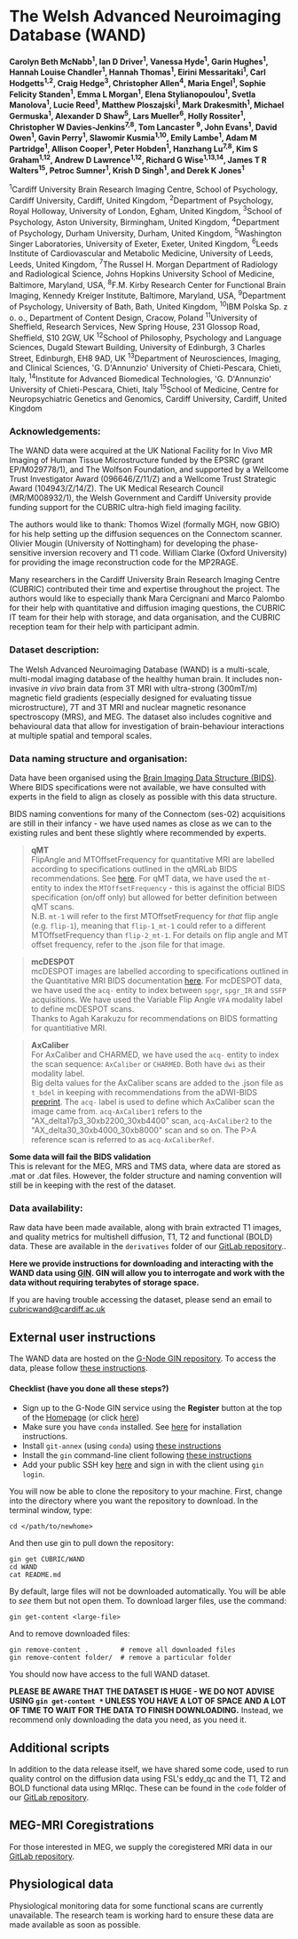 # The Welsh Advanced Neuroimaging Database (WAND)
**Carolyn Beth McNabb<sup>1</sup>, Ian D Driver<sup>1</sup>, Vanessa Hyde<sup>1</sup>, Garin Hughes<sup>1</sup>, Hannah Louise Chandler<sup>1</sup>, Hannah Thomas<sup>1</sup>, Eirini Messaritaki<sup>1</sup>, Carl Hodgetts<sup>1,2</sup>, Craig Hedge<sup>3</sup>, Christopher Allen<sup>4</sup>, Maria Engel<sup>1</sup>, Sophie Felicity Standen<sup>1</sup>, Emma L Morgan<sup>1</sup>, Elena Stylianopoulou<sup>1</sup>, Svetla Manolova<sup>1</sup>, Lucie Reed<sup>1</sup>, Matthew Ploszajski<sup>1</sup>, Mark Drakesmith<sup>1</sup>, Michael Germuska<sup>1</sup>, Alexander D Shaw<sup>5</sup>, Lars Mueller<sup>6</sup>, Holly Rossiter<sup>1</sup>, Christopher W Davies-Jenkins<sup>7,8</sup>, Tom Lancaster <sup>9</sup>, John Evans<sup>1</sup>, David Owen<sup>1</sup>, Gavin Perry<sup>1</sup>, Slawomir Kusmia<sup>1,10</sup>, Emily Lambe<sup>1</sup>, Adam M Partridge<sup>1</sup>, Allison Cooper<sup>1</sup>, Peter Hobden<sup>1</sup>, Hanzhang Lu<sup>7,8</sup>, Kim S Graham<sup>1,12</sup>, Andrew D Lawrence<sup>1,12</sup>, Richard G Wise<sup>1,13,14</sup>, James T R Walters<sup>15</sup>, Petroc Sumner<sup>1</sup>, Krish D Singh<sup>1</sup>, and Derek K Jones<sup>1</sup>**

<sup>1</sup>Cardiff University Brain Research Imaging Centre, School of Psychology, Cardiff University, Cardiff, United Kingdom, 
<sup>2</sup>Department of Psychology, Royal Holloway, University of London, Egham, United Kingdom, 
<sup>3</sup>School of Psychology, Aston University, Birmingham, United Kingdom, 
<sup>4</sup>Department of Psychology, Durham University, Durham, United Kingdom, 
<sup>5</sup>Washington Singer Laboratories, University of Exeter, Exeter, United Kingdom, 
<sup>6</sup>Leeds Institute of Cardiovascular and Metabolic Medicine, University of Leeds, Leeds, United Kingdom, 
<sup>7</sup>The Russel H. Morgan Department of Radiology and Radiological Science, Johns Hopkins University School of Medicine, Baltimore, Maryland, USA,
<sup>8</sup>F.M. Kirby Research Center for Functional Brain Imaging, Kennedy Kreiger Institute, Baltimore, Maryland, USA,
<sup>9</sup>Department of Psychology, University of Bath, Bath, United Kingdom, 
<sup>10</sup>IBM Polska Sp. z o. o., Department of Content Design, Cracow, Poland
<sup>11</sup>University of Sheffield, Research Services, New Spring House, 231 Glossop Road, Sheffield, S10 2GW, UK
<sup>12</sup>School of Philosophy, Psychology and Language Sciences, Dugald Stewart Building, University of Edinburgh, 3 Charles Street, Edinburgh, EH8 9AD, UK
<sup>13</sup>Department of Neurosciences, Imaging, and Clinical Sciences, 'G. D'Annunzio' University of Chieti-Pescara, Chieti, Italy,
<sup>14</sup>Institute for Advanced Biomedical Technologies, 'G. D'Annunzio' University of Chieti-Pescara, Chieti, Italy
<sup>15</sup>School of Medicine, Centre for Neuropsychiatric Genetics and Genomics, Cardiff University, Cardiff, United Kingdom


### Acknowledgements:
The WAND data were acquired at the UK National Facility for In Vivo MR Imaging of Human Tissue Microstructure funded by the EPSRC (grant EP/M029778/1), and The Wolfson Foundation, and supported by a Wellcome Trust Investigator Award (096646/Z/11/Z) and a Wellcome Trust Strategic Award (104943/Z/14/Z). The UK Medical Research Council (MR/M008932/1), the Welsh Government and Cardiff University provide funding support for the CUBRIC ultra-high field imaging facility.

The authors would like to thank:
Thomos Wizel (formally MGH, now GBIO) for his help setting up the diffusion sequences on the Connectom scanner. 
Olivier Mougin (University of Nottingham) for developing the phase-sensitive inversion recovery and T1 code. 
William Clarke (Oxford University) for providing the image reconstruction code for the MP2RAGE.

Many researchers in the Cardiff University Brain Research Imaging Centre (CUBRIC) contributed their time and expertise throughout the project. The authors would like to especially thank Mara Cercignani and Marco Palombo for their help with quantitative and diffusion imaging questions, the CUBRIC IT team for their help with storage, and data organisation, and the CUBRIC reception team for their help with participant admin.


### Dataset description:
The Welsh Advanced Neuroimaging Database (WAND) is a multi-scale, multi-modal imaging database of the healthy human brain. It includes non-invasive *in vivo* brain data from 3T MRI with ultra-strong (300mT/m) magnetic field gradients (especially designed for evaluating tissue microstructure), 7T and 3T MRI and nuclear magnetic resonance spectroscopy (MRS), and MEG. The dataset also includes cognitive and behavioural data that allow for investigation of brain-behaviour interactions at multiple spatial and temporal scales.

### Data naming structure and organisation:

Data have been organised using the [Brain Imaging Data Structure (BIDS)](https://www.nature.com/articles/sdata201644). Where BIDS specifications were not available, we have consulted with experts in the field to align as closely as possible with this data structure.

BIDS naming conventions for many of the Connectom (ses-02) acquisitions are still in their infancy - we have used names as close as we can to the existing rules and bent these slightly where recommended by experts.<br>

>**qMT**<br>
FlipAngle and MTOffsetFrequency for quantitative MRI are labelled according to specifications outlined in the qMRLab BIDS recommendations. See [here](https://qmrlab.readthedocs.io/en/master/qmt_spgr_batch.html). For qMT data, we have used the `mt-` entity to index the `MTOffsetFrequency` - this is against the official BIDS specification (on/off only) but allowed for better definition between qMT scans.<br>
N.B. `mt-1` will refer to the first MTOffsetFrequency for *that* flip angle (e.g. `flip-1`), meaning that `flip-1_mt-1` could refer to a different MTOffsetFrequency than `flip-2_mt-1`. For details on flip angle and MT offset frequency, refer to the .json file for that image.<br>  

>**mcDESPOT** <br>
mcDESPOT images are labelled according to specifications outlined in the Quantitative MRI BIDS documentation [here](https://bids-specification.readthedocs.io/en/stable/99-appendices/11-qmri.html#deriving-the-intended-qmri-application-from-an-ambiguous-file-collection). For mcDESPOT data, we have used the `acq-` entity to index between `spgr`, `spgr_IR` and `SSFP` acquisitions. We have used the Variable Flip Angle `VFA` modality label to define mcDESPOT scans.<br>
Thanks to Agah Karakuzu for recommendations on BIDS formatting for quantitiative MRI.<br>

>**AxCaliber**<br>
For AxCaliber and CHARMED, we have used the `acq-` entity to index the scan sequence: `AxCaliber` or `CHARMED`. Both have `dwi` as their modality label.<br>
Big delta values for the AxCaliber scans are added to the .json file as `t_bdel` in keeping with recommendations from the aDWI-BIDS [preprint](https://arxiv.org/pdf/2103.14485.pdf). The `acq-` label is used to define which AxCaliber scan the image came from. `acq-AxCaliber1` refers to the "AX_delta17p3_30xb2200_30xb4400" scan, `acq-AxCaliber2` to the "AX_delta30_30xb4000_30xb8000" scan and so on. The P>A reference scan is referred to as `acq-AxCaliberRef`.

**Some data will fail the BIDS validation**<br>
This is relevant for the MEG, MRS and TMS data, where data are stored as .mat or .dat files. However, the folder structure and naming convention will still be in keeping with the rest of the dataset.

### Data availability:
Raw data have been made available, along with brain extracted T1 images, and quality metrics for multishell diffusion, T1, T2 and functional (BOLD) data. These are available in the `derivatives` folder of our [GitLab repository](https://git.cardiff.ac.uk/cubric/wand)..

**Here we provide instructions for downloading and interacting with the WAND data using [GIN](https://gin.g-node.org/G-Node/info/wiki). GIN will allow you to interrogate and work with the data without requiring terabytes of storage space.**

If you are having trouble accessing the dataset, please send an email to cubricwand@cardiff.ac.uk


## External user instructions
The WAND data are hosted on the [G-Node GIN repository](https://gin.g-node.org/CUBRIC/WAND). To access the data, please follow [these instructions](https://gin.g-node.org/G-Node/info/wiki).

#### Checklist (have you done all these steps?)
- Sign up to the G-Node GIN service using the **Register** button at the top of the [Homepage](https://gin.g-node.org) (or click [here](https://gin.g-node.org/user/sign_up))
- Make sure you have `conda` installed. See [here](https://docs.conda.io/projects/miniconda/en/latest/) for installation instructions.
- Install `git-annex` (using `conda`) using [these instructions](https://git-annex.branchable.com/install)
- Install the `gin` command-line client following [these instructions](https://gin.g-node.org/G-Node/Info/wiki/GIN+CLI+Setup)
- Add your public SSH key [here](https://gin.g-node.org/user/settings/ssh) and sign in with the client using `gin login`.

You will now be able to clone the repository to your machine. First, change into the directory where you want the repository to download. In the terminal window, type:
```
cd </path/to/newhome>
```
And then use gin to pull down the repository:
```
gin get CUBRIC/WAND
cd WAND
cat README.md
```
By default, large files will not be downloaded automatically. You will be able to *see* them but not open them. To download larger files, use the command:
```
gin get-content <large-file>
```
And to remove downloaded files:
```
gin remove-content .        # remove all downloaded files
gin remove-content folder/  # remove a particular folder
```

You should now have access to the full WAND dataset. 

**PLEASE BE AWARE THAT THE DATASET IS HUGE - WE DO NOT ADVISE USING `gin get-content *` UNLESS YOU HAVE A LOT OF SPACE AND A LOT OF TIME TO WAIT FOR THE DATA TO FINISH DOWNLOADING.** Instead, we recommend only downloading the data you need, as you need it.


## Additional scripts
In addition to the data release itself, we have shared some code, used to run quality control on the diffusion data using FSL's eddy_qc and the T1, T2 and BOLD functional data using MRIqc. These can be found in the `code` folder of our [GitLab repository](https://git.cardiff.ac.uk/cubric/wand).

## MEG-MRI Coregistrations
For those interested in MEG, we supply the coregistered MRI data in our [GitLab repository](https://git.cardiff.ac.uk/cubric/wand/-/tree/main/ancillary_files/meg/Coregistered_MRI_scans?ref_type=heads). 

## Physiological data
Physiological monitoring data for some functional scans are currently unavailable. The research team is working hard to ensure these data are made available as soon as possible.

